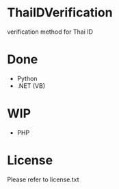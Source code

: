 # ThaiIDVerification
verification method for Thai ID

# Done 
- Python
- .NET (VB)

# WIP
- PHP

# License 
Please refer to license.txt
